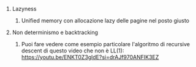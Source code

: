 1. Lazyness
    1. Unified memory con allocazione lazy delle pagine nel posto giusto

2. Non determinismo e backtracking
    1. Puoi fare vedere come esempio particolare l'algoritmo di recursive descent di questo video che non è LL(1): https://youtu.be/ENKT0Z3gldE?si=drAJf970ANFIK3EZ  
